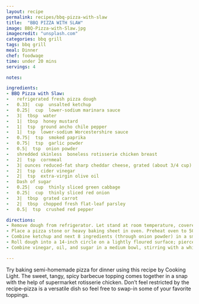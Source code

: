 ```yaml
---
layout: recipe
permalink: recipes/bbq-pizza-with-slaw
title:  "BBQ PIZZA WITH SLAW"
image: BBQ-Pizza-with-Slaw.jpg
imagecredit: "unsplash.com"
categories: bbq grill 
tags: bbq grill 
meal: Dinner
chef: foodwage
time: under 20 mins
servings: 4

notes:

ingredients:
- BBQ Pizza with Slaw:
-   refrigerated fresh pizza dough
-   0.33|  cup  unsalted ketchup
-   0.25|  cup  lower-sodium marinara sauce
-   3|  tbsp  water
-   1|  tbsp  honey mustard
-   1|  tsp  ground ancho chile pepper
-   1|  tsp  lower-sodium Worcestershire sauce
-   0.75|  tsp  smoked paprika
-   0.75|  tsp  garlic powder
-   0.5|  tsp  onion powder
-   shredded skinless  boneless rotisserie chicken breast
-   2|  tsp  cornmeal
-   3| ounces reduced-fat sharp cheddar cheese, grated (about 3/4 cup)
-   2|  tsp  cider vinegar
-   2|  tsp  extra-virgin olive oil
-   Dash of sugar
-   0.25|  cup  thinly sliced green cabbage
-   0.25|  cup  thinly sliced red onion
-   3|  tbsp  grated carrot
-   2|  tbsp  chopped fresh flat-leaf parsley
-   0.5|  tsp  crushed red pepper

directions:
- Remove dough from refrigerator. Let stand at room temperature, covered, for 30 minutes.  
- Place a pizza stone or heavy baking sheet in oven. Preheat oven to 500°F (keep pizza stone or baking sheet in oven as it preheats).   
- Combine ketchup and next 8 ingredients (through onion powder) in a small saucepan; bring to a simmer. Reduce heat; cook 6 minutes. Combine 2 tablespoons ketchup mixture and chicken in a small bowl; toss to coat. 
- Roll dough into a 14-inch circle on a lightly floured surface; pierce liberally with a fork. Carefully remove pizza stone from oven. Sprinkle cornmeal over stone; place dough on stone. Spread remaining sauce over crust, leaving a 1/2-inch border. Arrange chicken mixture over dough. Sprinkle with cheese. Bake at 500°F for 9 minutes or until crust and cheese are browned.  
- Combine vinegar, oil, and sugar in a medium bowl, stirring with a whisk. Stir in cabbage, onion, and carrot; toss to coat. Top pizza with cabbage mixture, parsley, and red pepper. Cut into 8 wedges.

---
```


Try baking semi-homemade pizza for dinner using this recipe by Cooking Light. The sweet, tangy, spicy barbecue topping comes together in a snap with the help of supermarket rotisserie chicken. Don’t feel restricted by the recipe–pizza is a versatile dish so feel free to swap-in some of your favorite toppings.
